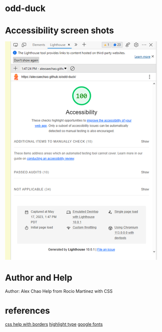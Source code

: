 # odd-duck

# Accessibility screen shots
<!-- ![15 MAY 2023 Screenshot of accessibility](img/20230515-odd-duck-index-accessibility.png) -->
<!-- ![16 MAY 2023 Screenshot of accessibility](img/20230516-odd-duck-index-accessibility.png) -->
![17 MAY 2023 Screenshot of accessibility](img/20230517-odd-duck-index-accessibility.png)


# Author and Help
Author: Alex Chao
Help from Rocio Martinez with CSS

# references

[css help with borders](https://developer.mozilla.org/en-US/docs/Web/CSS/border )
[highlight type](https://www.scaler.com/topics/css-highlight-text/)
[google fonts](https://fonts.google.com/specimen/Permanent+Marker/tester?category=Handwriting)
